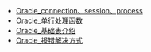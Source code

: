 * [Oracle_connection、session、process](./Content/Article/数据库/Oracle/Oracle_connection、session、process.md)
* [Oracle_单行处理函数](./Content/Article/数据库/Oracle/Oracle_单行处理函数.md)
* [Oracle_基础表介绍](./Content/Article/数据库/Oracle/Oracle_基础表介绍.md)
* [Oracle_报错解决方式](./Content/Article/数据库/Oracle/Oracle_报错解决方式.md)